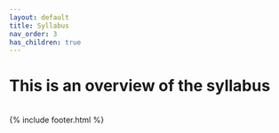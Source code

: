 ```yaml
---
layout: default
title: Syllabus
nav_order: 3
has_children: true
---
```

# This is an overview of the syllabus

<br/>
{% include footer.html %}
